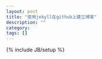 ```yaml
---
layout: post
title: "使用jekyll在github上建立博客"
description: ""
category: 
tags: []
---
```

{% include JB/setup %}
